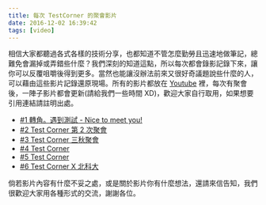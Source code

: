 ```yaml
---
title: 每次 TestCorner 的聚會影片
date: 2016-12-02 16:39:42
tags: [video]
---
```


相信大家都聽過各式各樣的技術分享，也都知道不管怎麼勤勞且迅速地做筆記，總難免會漏掉或弄錯些什麼？我們深刻的知道這點，所以每次都會錄影記錄下來，讓你可以反覆咀嚼後得到更多。當然也能讓沒辦法前來又很好奇議題說些什麼的人，可以藉由這些影片記錄還原現場。所有的影片都放在 [Youtube][tc-youtube] 裡，每次有聚會後，一陣子影片都會更新(請給我們一些時間 XD)，歡迎大家自行取用，如果想要引用連結請註明出處。

* [#1 轉角。遇到測試 - Nice to meet you!][meetup-1]
* [#2 Test Corner 第 2 次聚會][meetup-2]
* [#3 Test Corner 三秋聚會][meetup-3]
* [#4 Test Corner][meetup-4]
* [#5 Test Corner][meetup-5]
* [#6 Test Corner X 北科大][meetup-6]

倘若影片內容有什麼不妥之處，或是關於影片你有什麼想法，還請來信告知，我們很歡迎大家用各種形式的交流，謝謝各位。

[tc-youtube]:https://www.youtube.com/channel/UCv3jyotTJNKhkDyvB6_fvIA
[meetup-1]:https://www.youtube.com/playlist?list=PLZl6gOOuv3n5wD2klkS4a8afCuGqDwsAI
[meetup-2]:https://www.youtube.com/playlist?list=PLZl6gOOuv3n5_kq40Rj1RxAliSAR3S7up
[meetup-3]:https://www.youtube.com/playlist?list=PLZl6gOOuv3n5EnicgAm9CKT9BHGz9e8fV
[meetup-4]:https://www.youtube.com/playlist?list=PLZl6gOOuv3n7VNRf39l0RnJXTptLLkBx7
[meetup-5]:https://www.youtube.com/playlist?list=PLZl6gOOuv3n4J-B9hXmgwzG5MaHhlfDVE
[meetup-6]:https://www.youtube.com/playlist?list=PLZl6gOOuv3n4D0fbp6c9x9rPMfo_l8E8l



